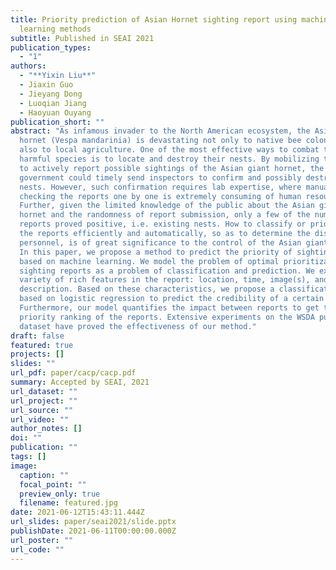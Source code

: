 ```yaml
---
title: Priority prediction of Asian Hornet sighting report using machine
  learning methods
subtitle: Published in SEAI 2021
publication_types:
  - "1"
authors:
  - "**Yixin Liu**"
  - Jiaxin Guo
  - Jieyang Dong
  - Luoqian Jiang
  - Haoyuan Ouyang
publication_short: ""
abstract: "As infamous invader to the North American ecosystem, the Asian giant
  hornet (Vespa mandarinia) is devastating not only to native bee colonies, but
  also to local agriculture. One of the most effective ways to combat this
  harmful species is to locate and destroy their nests. By mobilizing the public
  to actively report possible sightings of the Asian giant hornet, the
  government could timely send inspectors to confirm and possibly destroy the
  nests. However, such confirmation requires lab expertise, where manually
  checking the reports one by one is extremely consuming of human resources.
  Further, given the limited knowledge of the public about the Asian giant
  hornet and the randomness of report submission, only a few of the numerous
  reports proved positive, i.e. existing nests. How to classify or prioritize
  the reports efficiently and automatically, so as to determine the dispatch of
  personnel, is of great significance to the control of the Asian giant hornet.
  In this paper, we propose a method to predict the priority of sighting reports
  based on machine learning. We model the problem of optimal prioritization of
  sighting reports as a problem of classification and prediction. We extracted a
  variety of rich features in the report: location, time, image(s), and textual
  description. Based on these characteristics, we propose a classification model
  based on logistic regression to predict the credibility of a certain report.
  Furthermore, our model quantifies the impact between reports to get the
  priority ranking of the reports. Extensive experiments on the WSDA public
  dataset have proved the effectiveness of our method."
draft: false
featured: true
projects: []
slides: ""
url_pdf: paper/cacp/cacp.pdf
summary: Accepted by SEAI, 2021
url_dataset: ""
url_project: ""
url_source: ""
url_video: ""
author_notes: []
doi: ""
publication: ""
tags: []
image:
  caption: ""
  focal_point: ""
  preview_only: true
  filename: featured.jpg
date: 2021-06-12T15:43:11.444Z
url_slides: paper/seai2021/slide.pptx
publishDate: 2021-06-11T00:00:00.000Z
url_poster: ""
url_code: ""
---
```

